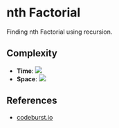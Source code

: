 # nth Factorial
Finding nth Factorial using recursion.

## Complexity
* **Time**: ![](https://latex.codecogs.com/svg.latex?O(2ⁿ))
* **Space**: ![](https://latex.codecogs.com/svg.latex?O(2ⁿ))

## References
* [codeburst.io](https://codeburst.io/learn-and-understand-recursion-in-javascript-b588218e87ea)